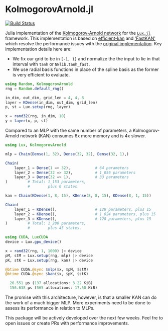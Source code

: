 # KolmogorovArnold.jl

[![Build Status](https://github.com/vpuri3/KolmogorovArnold.jl/actions/workflows/CI.yml/badge.svg?branch=master)](https://github.com/vpuri3/KolmogorovArnold.jl/actions/workflows/CI.yml?query=branch%3Amaster)

Julia implementation of the [Kolmogorov-Arnold network](https://arxiv.org/abs/2404.19756)
for the [`Lux.jl`](https://lux.csail.mit.edu/stable/) framework.
This implementation is based on [efficient-kan](https://github.com/Blealtan/efficient-kan)
and ['FastKAN'](https://github.com/ZiyaoLi/fast-kan) which resolve the performance
issues with the [original implementation](https://github.com/KindXiaoming/pykan).
Key implementation details here are:
- We fix our grid to be in `[-1, 1]` and normalize the the input to lie in that interval with `tanh` or `NNlib.tanh_fast`.
- We use radial basis functions in place of the spline basis as the former is very efficient to evaluate.

```julia
using Random, KolmogorovArnold
rng = Random.default_rng()

in_dim, out_dim, grid_len = 4, 4, 8
layer = KDense(in_dim, out_dim, grid_len)
p, st = Lux.setup(rng, layer)

x = rand32(rng, in_dim, 10)
y = layer(x, p, st)
```

Compared to an MLP with the same number of parameters, a Kolmogorov-Arnold network (KAN)
consumes 6x more memory and is 4x slower.
```julia
using Lux, KolmogorovArnold

mlp = Chain(Dense(1, 32), Dense(32, 32), Dense(32, 1),)
```
```julia
Chain(
    layer_1 = Dense(1 => 32),           # 64 parameters
    layer_2 = Dense(32 => 32),          # 1_056 parameters
    layer_3 = Dense(32 => 1),           # 33 parameters
)         # Total: 1_153 parameters,
          #        plus 0 states.
```

```julia
kan = Chain(KDense(1, 8, 15), KDense(8, 8, 15), KDense(8, 1, 15))
```
```julia
Chain(
    layer_1 = KDense(),                 # 128 parameters, plus 15
    layer_2 = KDense(),                 # 1_024 parameters, plus 15
    layer_3 = KDense(),                 # 128 parameters, plus 15
)         # Total: 1_280 parameters,
          #        plus 45 states.
```
```julia
using CUDA, LuxCUDA
device = Lux.gpu_device()

x = rand32(rng, 1, 1000) |> device
pM, stM = Lux.setup(rng, mlp) |> device
pK, stK = Lux.setup(rng, kan) |> device

@btime CUDA.@sync $mlp($x, $pM, $stM)
@btime CUDA.@sync $kan($x, $pK, $stK)
```
```julia
  26.551 μs (137 allocations: 3.22 KiB)
  156.638 μs (565 allocations: 17.50 KiB)
```
The promise with this architecture, however, is that a smaller KAN can do the work of a
much bigger MLP.
More experiments need to be done to assess its performance in relation to MLPs.

This package will be actively developed over the next few weeks. Feel fre to open issues
or create PRs with performance improvements.
